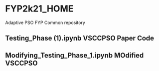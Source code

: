 # FYP2k21_HOME
Adaptive PSO FYP Common repository

## Testing_Phase (1).ipynb           VSCCPSO Paper Code
## Modifying_Testing_Phase_1.ipynb   MOdified VSCCPSO 
